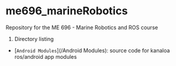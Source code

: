 # me696_marineRobotics
Repository for the ME 696 - Marine Robotics and ROS course

1. Directory listing
 - [`Android Modules`](/Android Modules): source code for kanaloa ros/android app modules
